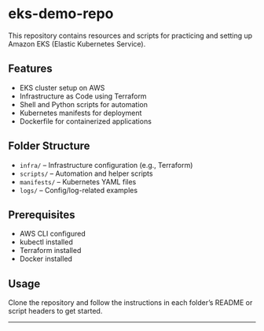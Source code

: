 # eks-demo-repo

This repository contains resources and scripts for practicing and setting up Amazon EKS (Elastic Kubernetes Service).

## Features

- EKS cluster setup on AWS
- Infrastructure as Code using Terraform
- Shell and Python scripts for automation
- Kubernetes manifests for deployment
- Dockerfile for containerized applications

## Folder Structure

- `infra/` – Infrastructure configuration (e.g., Terraform)
- `scripts/` – Automation and helper scripts
- `manifests/` – Kubernetes YAML files
- `logs/` – Config/log-related examples

## Prerequisites

- AWS CLI configured
- kubectl installed
- Terraform installed
- Docker installed

## Usage

Clone the repository and follow the instructions in each folder’s README or script headers to get started.

---
